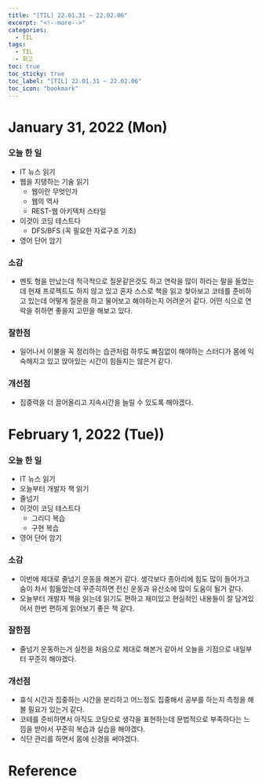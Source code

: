 ```yaml
---
title: "[TIL] 22.01.31 ~ 22.02.06"
excerpt: "<!--more-->"
categories:
  - TIL
tags:
  - TIL
  - 회고
toc: true
toc_sticky: true
toc_label: "[TIL] 22.01.31 ~ 22.02.06"
toc_icon: "bookmark"
---
```


# January 31, 2022 (Mon)

### 오늘 한 일
- IT 뉴스 읽기
- 웹을 지탱하는 기술 읽기
  - 웹이란 무엇인가
  - 웹의 역사
  - REST-웹 아키텍처 스타일
- 이것이 코딩 테스트다
  - DFS/BFS (꼭 필요한 자료구조 기초)
- 영어 단어 암기

### 소감
- 멘토 형을 만났는데 적극적으로 질문같은것도 하고 연락을 많이 하라는 말을 들었는데 현재 프로젝트도 하지 않고 있고 혼자 스스로 책을 읽고 찾아보고 코테를 준비하고 있는데
어떻게 질문을 하고 물어보고 해야하는지 어려운거 같다. 어떤 식으로 연락을 취하면 좋을지 고민을 해보고 있다. 

### 잘한점
- 일어나서 이불을 꼭 정리하는 습관처럼 하루도 빠짐없이 해야하는 스터디가 몸에 익숙해지고 있고 앉아있는 시간이 힘들지는 않은거 같다.

### 개선점
- 집중력을 더 끌어올리고 지속시간을 늘릴 수 있도록 해야겠다.

# February 1, 2022 (Tue))

### 오늘 한 일
- IT 뉴스 읽기
- 오늘부터 개발자 책 읽기
- 줄넘기
- 이것이 코딩 테스트다
  - 그리디 복습
  - 구현 복습
- 영어 단어 암기

### 소감
- 이번에 제대로 줄넘기 운동을 해본거 같다. 생각보다 종아리에 힘도 많이 들어가고 숨이 차서 힘들었는데 꾸준히하면 전신 운동과 유산소에 많이 도움이 될거 같다.
- 오늘부터 개발자 책을 읽는데 읽기도 편하고 재미있고 현실적인 내용들이 잘 담겨있어서 한번 편하게 읽어보기 좋은 책 같다.

### 잘한점
- 줄넘기 운동하는거 실천을 처음으로 제대로 해본거 같아서 오늘을 기점으로 내일부터 꾸준히 해야겠다.

### 개선점
- 휴식 시간과 집중하는 시간을 분리하고 어느정도 집중해서 공부를 하는지 측정을 해볼 필요가 있는거 같다.
- 코테를 준비하면서 아직도 코딩으로 생각을 표현하는데 문법적으로 부족하다는 느낌을 받아서 꾸준히 복습과 실습을 해야겠다.
- 식단 관리를 하면서 몸에 신경을 써야겠다.

# Reference
